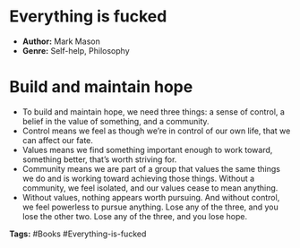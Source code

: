  # Everything is fucked
- **Author:** Mark Mason
- **Genre:** Self-help, Philosophy

# Build and maintain hope
- To build and maintain hope, we need three things: a sense of control, a belief in the value of something, and a community.
- Control means we feel as though we’re in control of our own life, that we can affect our fate.
- Values means we find something important enough to work toward, something better, that’s worth striving for. 
- Community means we are part of a group that values the same things we do and is working toward achieving those things. Without a community, we feel isolated, and our values cease to mean anything.
- Without values, nothing appears worth pursuing. And without control, we feel powerless to pursue anything. Lose any of the three, and you lose the other two. Lose any of the three, and you lose hope.

**Tags:** #Books  #Everything-is-fucked